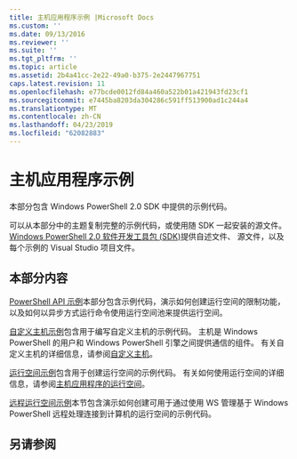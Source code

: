 ```yaml
---
title: 主机应用程序示例 |Microsoft Docs
ms.custom: ''
ms.date: 09/13/2016
ms.reviewer: ''
ms.suite: ''
ms.tgt_pltfrm: ''
ms.topic: article
ms.assetid: 2b4a41cc-2e22-49a0-b375-2e2447967751
caps.latest.revision: 11
ms.openlocfilehash: e77bcde0012fd84a460a522b01a421943fd23cf1
ms.sourcegitcommit: e7445ba8203da304286c591ff513900ad1c244a4
ms.translationtype: MT
ms.contentlocale: zh-CN
ms.lasthandoff: 04/23/2019
ms.locfileid: "62082883"
---
```

# <a name="host-application-samples"></a>主机应用程序示例

本部分包含 Windows PowerShell 2.0 SDK 中提供的示例代码。

 可以从本部分中的主题复制完整的示例代码，或使用随 SDK 一起安装的源文件。 [Windows PowerShell 2.0 软件开发工具包 (SDK)](https://www.microsoft.com/en-us/download/details.aspx?id=2560)提供自述文件、 源文件，以及每个示例的 Visual Studio 项目文件。

## <a name="in-this-section"></a>本部分内容

 [PowerShell API 示例](./windows-powershell-api-samples.md)本部分包含示例代码，演示如何创建运行空间的限制功能，以及如何以异步方式运行命令使用运行空间池来提供运行空间。

 [自定义主机示例](./custom-host-samples.md)包含用于编写自定义主机的示例代码。 主机是 Windows PowerShell 的用户和 Windows PowerShell 引擎之间提供通信的组件。 有关自定义主机的详细信息，请参阅[自定义主机](https://msdn.microsoft.com/en-us/library/ee706563(v=vs.85).aspx)。

 [运行空间示例](./runspace-samples.md)包含用于创建运行空间的示例代码。 有关如何使用运行空间的详细信息，请参阅[主机应用程序的运行空间](https://msdn.microsoft.com/en-us/library/ee706563(v=vs.85).aspx)。

 [远程运行空间示例](./remote-runspace-samples.md)本节包含演示如何创建可用于通过使用 WS 管理基于 Windows PowerShell 远程处理连接到计算机的运行空间的示例代码。

## <a name="see-also"></a>另请参阅
